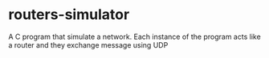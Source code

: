 # routers-simulator
A C program that simulate a network. Each instance of the program acts like a router and they exchange message using UDP
